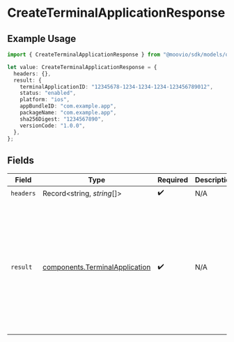 # CreateTerminalApplicationResponse

## Example Usage

```typescript
import { CreateTerminalApplicationResponse } from "@moovio/sdk/models/operations";

let value: CreateTerminalApplicationResponse = {
  headers: {},
  result: {
    terminalApplicationID: "12345678-1234-1234-1234-123456789012",
    status: "enabled",
    platform: "ios",
    appBundleID: "com.example.app",
    packageName: "com.example.app",
    sha256Digest: "1234567890",
    versionCode: "1.0.0",
  },
};
```

## Fields

| Field                                                                                                                                                                                                                                 | Type                                                                                                                                                                                                                                  | Required                                                                                                                                                                                                                              | Description                                                                                                                                                                                                                           | Example                                                                                                                                                                                                                               |
| ------------------------------------------------------------------------------------------------------------------------------------------------------------------------------------------------------------------------------------- | ------------------------------------------------------------------------------------------------------------------------------------------------------------------------------------------------------------------------------------- | ------------------------------------------------------------------------------------------------------------------------------------------------------------------------------------------------------------------------------------- | ------------------------------------------------------------------------------------------------------------------------------------------------------------------------------------------------------------------------------------- | ------------------------------------------------------------------------------------------------------------------------------------------------------------------------------------------------------------------------------------- |
| `headers`                                                                                                                                                                                                                             | Record<string, *string*[]>                                                                                                                                                                                                            | :heavy_check_mark:                                                                                                                                                                                                                    | N/A                                                                                                                                                                                                                                   |                                                                                                                                                                                                                                       |
| `result`                                                                                                                                                                                                                              | [components.TerminalApplication](../../models/components/terminalapplication.md)                                                                                                                                                      | :heavy_check_mark:                                                                                                                                                                                                                    | N/A                                                                                                                                                                                                                                   | {<br/>"terminalApplicationID": "12345678-1234-1234-1234-123456789012",<br/>"status": "enabled",<br/>"platform": "ios",<br/>"appBundleID": "com.example.app",<br/>"packageName": "com.example.app",<br/>"sha256Digest": "1234567890",<br/>"versionCode": "1.0.0"<br/>} |